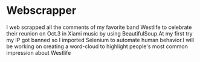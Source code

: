 # Webscrapper
I web scrapped all the comments of my favorite band Westlife to celebrate their reunion on Oct.3 in Xiami music by using BeautifulSoup.At my first try my IP got banned so I imported Selenium to automate human behavior.I will be working on creating a word-cloud to highlight people's most common impression about Westlife
